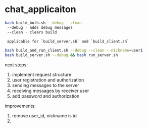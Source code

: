 # chat_applicaiton
```bash
bash build_both.sh --debug --clean
 --debug - adds debug messages
 --clean - clears build 

 applicable for `build_server.sh` and `build_client.sh` 

bash build_and_run_client.sh --debug --clean --nickname=user1
bash build_server.sh --debug && bash run_server.sh 
```

next steps:
1. implement request structure
2. user registration and authorization 
3. sending messages to the server 
4. receiving messages by receiver user 
5. add password and authorization 

improvements:
1. remove user_id, nickname is id
2.  